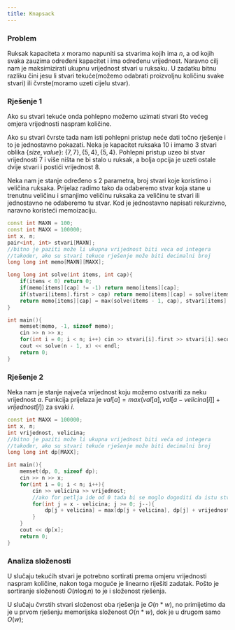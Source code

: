 ```yaml
---
title: Knapsack
---
```


### Problem

Ruksak kapaciteta $x$ moramo napuniti sa stvarima kojih ima $n$, a od kojih svaka zauzima određeni kapacitet i ima određenu vrijednost. Naravno cilj nam je maksimizirati ukupnu vrijednost stvari u ruksaku. U zadatku bitnu razliku čini jesu li stvari tekuće(možemo odabrati proizvoljnu količinu svake stvari) ili čvrste(moramo uzeti cijelu stvar).

### Rješenje 1

Ako su stvari tekuće onda pohlepno možemo uzimati stvari što većeg omjera vrijednosti naspram količine.

Ako su stvari čvrste tada nam isti pohlepni pristup neće dati točno rješenje i to je jednostavno pokazati. Neka je kapacitet ruksaka $10$ i imamo $3$ stvari oblika $\{size, value\}$: $\{7, 7\}, \{5, 4\}, \{5, 4\}$. Pohlepni pristup uzeo bi stvar vrijednosti $7$ i više ništa ne bi stalo u ruksak, a bolja opcija je uzeti ostale dvije stvari i postići vrijednost $8$.

Neka nam je stanje određeno s 2 parametra, broj stvari koje koristimo i veličina ruksaka. Prijelaz radimo tako da odaberemo stvar koja stane u trenutnu veličinu i smanjimo veličinu ruksaka za veličinu te stvari ili jednostavno ne odaberemo tu stvar. Kod je jednostavno napisati rekurzivno, naravno koristeći memoizaciju.

```cpp
const int MAXN = 100;
const int MAXX = 100000;
int x, n;
pair<int, int> stvari[MAXN];
//bitno je paziti može li ukupna vrijednost biti veca od integera
//takoder, ako su stvari tekuce rješenje može biti decimalni broj
long long int memo[MAXN][MAXX];

long long int solve(int items, int cap){
    if(items < 0) return 0;
    if(memo[items][cap] != -1) return memo[items][cap];
	if(stvari[items].first > cap) return memo[items][cap] = solve(items - 1, cap);
	return memo[items][cap] = max(solve(items - 1, cap), stvari[items].second + solve(items - 1, cap - stvari[items].first));;
}

int main(){
    memset(memo, -1, sizeof memo);
    cin >> n >> x;
    for(int i = 0; i < n; i++) cin >> stvari[i].first >> stvari[i].second;
    cout << solve(n - 1, x) << endl;
    return 0;
}
```

### Rješenje 2

Neka nam je stanje najveća vrijednost koju možemo ostvariti za neku vrijednost $a$. Funkcija prijelaza je $val[a] = max(val[a], val[a - velicina[i]] + vrijednost[i])$ za svaki $i$.

```cpp
const int MAXX = 100000;
int x, n;
int vrijednost, velicina;
//bitno je paziti može li ukupna vrijednost biti veća od integera
//također, ako su stvari tekuće rješenje može biti decimalni broj
long long int dp[MAXX];

int main(){
    memset(dp, 0, sizeof dp);
    cin >> n >> x;
    for(int i = 0; i < n; i++){
        cin >> velicina >> vrijednost;
        //ako for petlja ide od 0 tada bi se moglo dogoditi da istu stvar stavimo u ruksak više puta
        for(int j = x - velicina; j >= 0; j--){
            dp[j + velicina] = max(dp[j + velicina], dp[j] + vrijednost);
        }
    }
    cout << dp[x];
    return 0;
}
```

### Analiza složenosti

U slučaju tekućih stvari je potrebno sortirati prema omjeru vrijednosti naspram količine, nakon toga moguće je linearno riješiti zadatak. Pošto je sortiranje složenosti $O(n \log n)$ to je i složenost rješenja.

U slučaju čvrstih stvari složenost oba rješenja je $O(n * w)$, no primijetimo da je u prvom rješenju memorijska složenost $O(n * w)$, dok je u drugom samo $O(w)$;
